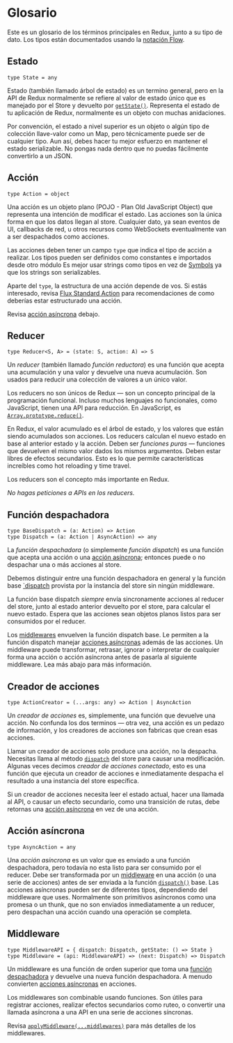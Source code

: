# Glosario
Este es un glosario de los términos principales en Redux, junto a su tipo de dato. Los tipos están documentados usando la [notación Flow](http://flowtype.org/docs/quick-reference.html).

## Estado
```
type State = any
```
Estado (también llamado árbol de estado) es un termino general, pero en la API de Redux normalmente se refiere al valor de estado único que es manejado por el Store y devuelto por [`getState()`](api/store.html#getState). Representa el estado de tu aplicación de Redux, normalmente es un objeto con muchas anidaciones.

Por convención, el estado a nivel superior es un objeto o algún tipo de colección llave-valor como un Map, pero técnicamente puede ser de cualquier tipo. Aun así, debes hacer tu mejor esfuerzo en mantener el estado serializable. No pongas nada dentro que no puedas fácilmente convertirlo a un JSON.

## Acción
```
type Action = object
```
Una acción es un objeto plano (POJO - Plan Old JavaScript Object) que representa una intención de modificar el estado. Las acciones son la única forma en que los datos llegan al store. Cualquier dato, ya sean eventos de UI, callbacks de red, u otros recursos como WebSockets eventualmente van a ser despachados como acciones.

Las acciones deben tener un campo `type` que indica el tipo de acción a realizar. Los tipos pueden ser definidos como constantes e importados desde otro módulo Es mejor usar strings como tipos en vez de [Symbols](https://developer.mozilla.org/en/docs/Web/JavaScript/Reference/Global_Objects/Symbol) ya que los strings son serializables.

Aparte del `type`, la estructura de una acción depende de vos. Si estás interesado, revisa [Flux Standard Action](https://github.com/acdlite/flux-standard-action) para recomendaciones de como deberías estar estructurado una acción.

Revisa [acción asíncrona](#accion-asincrona) debajo.

## Reducer
```
type Reducer<S, A> = (state: S, action: A) => S
```
Un *reducer* (también llamado *función reductora*) es una función que acepta una acumulación y una valor y devuelve una nueva acumulación. Son usados para reducir una colección de valores a un único valor.

Los reducers no son únicos de Redux — son un concepto principal de la programación funcional. Incluso muchos lenguajes no funcionales, como JavaScript, tienen una API para reducción. En JavaScript, es [`Array.prototype.reduce()`](https://developer.mozilla.org/en-US/docs/Web/JavaScript/Reference/Global_Objects/Array/Reduce).

En Redux, el valor acumulado es el árbol de estado, y los valores que están siendo acumulados son acciones. Los reducers calculan el nuevo estado en base al anterior estado y la acción. Deben ser *funciones puras* — funciones que devuelven el mismo valor dados los mismos argumentos. Deben estar libres de efectos secundarios. Esto es lo que permite características increíbles como hot reloading y time travel.

Los reducers son el concepto más importante en Redux.

*No hagas peticiones a APIs en los reducers.*

## Función despachadora
```
type BaseDispatch = (a: Action) => Action
type Dispatch = (a: Action | AsyncAction) => any
```
La *función despachadora* (o simplemente *función dispatch*) es una función que acepta una acción o una [acción asíncrona](#accion-asincrona.md); entonces puede o no despachar una o más acciones al store.

Debemos distinguir entre una función despachadora en general y la función base [`dispatch](api/store.md#dispatch) provista por la instancia del store sin ningún middleware.

La función base dispatch *siempre* envía sincronamente acciones al reducer del store, junto al estado anterior devuelto por el store, para calcular el nuevo estado. Espera que las acciones sean objetos planos listos para ser consumidos por el reducer.

Los [middlewares](#middleware) envuelven la función dispatch base. Le permiten a la función dispatch manejar [acciones asíncronas](#accion-asincrona) además de las acciones. Un middleware puede transformar, retrasar, ignorar o interpretar de cualquier forma una acción o acción asíncrona antes de pasarla al siguiente middleware. Lea más abajo para más información.

## Creador de acciones
```
type ActionCreator = (...args: any) => Action | AsyncAction
```
Un *creador de acciones* es, simplemente, una función que devuelve una acción. No confunda los dos terminos — otra vez, una acción es un pedazo de información, y los creadores de acciones son fabricas que crean esas acciones.

Llamar un creador de acciones solo produce una acción, no la despacha. Necesitas llama al método [`dispatch`](api/store.md#dispatch) del store para causar una modificación. Algunas veces decimos *creador de acciones conectado*, esto es una función que ejecuta un creador de acciones e inmediatamente despacha el resultado a una instancia del store específica.

Si un creador de acciones necesita leer el estado actual, hacer una llamada al API, o causar un efecto secundario, como una transición de rutas, debe retornas una [acción asíncrona](#accion-asincrona) en vez de una acción.

## Acción asíncrona
```
type AsyncAction = any
```
Una *acción asíncrona* es un valor que es enviado a una función despachadora, pero todavía no esta listo para ser consumido por el reducer. Debe ser transformada por un [middleware](#middleware) en una acción (o una serie de acciones) antes de ser enviada a la función [`dispatch()`](api/store.md#dispatch) base. Las acciones asíncronas pueden ser de diferentes tipos, dependiendo del middleware que uses. Normalmente son primitivos asíncronos como una promesa o un thunk, que no son enviados inmediatamente a un reducer, pero despachan una acción cuando una operación se completa.

## Middleware
```
type MiddlewareAPI = { dispatch: Dispatch, getState: () => State }
type Middleware = (api: MiddlewareAPI) => (next: Dispatch) => Dispatch
```
Un middleware es una función de orden superior que toma una [función despachadora](#funcion-despachadora) y devuelve una nueva función despachadora. A menudo convierten [acciones asíncronas](#accion-asincrona) en acciones.

Los middlewares son combinable usando funciones. Son útiles para registrar acciones, realizar efectos secundarios como ruteo, o convertir una llamada asíncrona a una API en una serie de acciones síncronas.

Revisa [`applyMiddleware(...middlewares)`](api/apply-middleware.md) para más detalles de los middlewares.

















